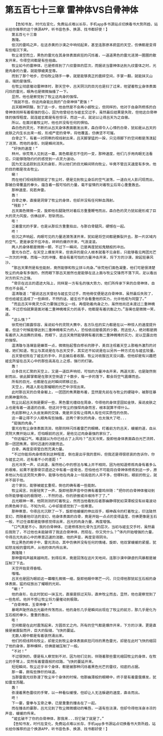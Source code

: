 # 第五百七十三章 雷神体VS白骨神体
        【告知书友，时代在变化，免费站点难以长存，手机app多书源站点切换看书大势所趋，站长给你推荐的这个换源APP，听书音色多、换源、找书都好使！】
       第五百七十三章
       轰隆。
       低沉的雷鸣之声，在这赤黄的沙漠之中响彻起来，甚至连那原本蔚蓝的天空，仿佛都是变得有些暗沉下来。
       牧尘凌空而立，黑色的雷光在其身体表面疯狂的闪烁着，一道道黑色的雷光涟漪一圈圈的散发开来，令得空间都是有些扭曲。
       牧尘如今的雷神体，已是修炼到了六纹雷体的层次，而据说当雷神体达到九纹雷体之时，光是肉身的力量，就能够媲美至尊。
       而到了那个地步，恐怕牧尘随手一拳，就是能够真正的震碎空间，手掌一翻，就能抹灭山岳，端的是强悍。
       在牧尘彻底催动雷神体时，那天空中，吕天阴沉的目光也是扫了过来，他望着牧尘身体表面闪烁的雷光，眼角也是微微抽搐了一下。
       显然，他也是察觉到了牧尘这肉身的强悍。
       “我就不信，你这肉身能比我的“白骨神体”更强！”
       吕天眼神阴翳，到了这一步，他自然是不会再小觑牧尘，但同样的，他对于自身所修炼的白骨神体同样有着极强的信心，因为他曾经也与姬玄交过手，虽然最后结果是失败，但他这白骨神体的强悍程度，就连姬玄都是有些惊讶，而这一点，就足以让得吕天为之自傲。
       所以，在面对着牧尘时，他也并没有任何的惧怕。
       森白色的灵光，不断的从吕天身体表面散发出来，森白得令人心悸的白骨，犹如是从吕天的皮肤之内生长出来一般，形成严密的骨甲，将他覆盖，仿佛坚不可摧。
       白骨之下，有着一对阴寒的视线射出来，吕天脚掌猛的一跺，只见得脚下的空间都是荡漾起了涟漪，而他的身影，则是瞬间消失。
       “好快的速度！”
       林州，徐荒等人见到这一幕，面色都是忍不住的一变，那种速度，他们几乎用肉眼无法看见，只能够隐隐约约的感觉到一点灵力波动。
       因为无法追踪到吕天的身影，所以他们的目光瞬间转向牧尘，毕竟不管吕天速度有多快，他的目的都是攻击牧尘。
       唰！
       而在他们视线刚刚锁定了牧尘时，便是见到牧尘身后的空气波荡，一道白光人影闪现而出，那被白骨覆盖的拳头，蕴含着一股可怕的力量，毫不留情的对着牧尘后背心重重轰去。
       那种速度，宛若奔雷。
       轰！
       白骨之拳，直接是洞穿了牧尘的身体，但却并没有任何鲜血溅射。
       “残影？”
       吕天面色微微一变，旋即他右腿陡然对着后方重重鞭甩而出，森白色的灵力犹如是形成了巨大的灵力风旋，仿佛战斧，怒斩而出。
       嘭！
       泛着雷光的手掌，也是从那后方重重拍出，与那白骨腿风，硬憾在一起。
       咚！
       低沉之声响起，肉眼可见的力量涟漪荡漾开来，犹如是将空间都是撕裂开去，那一片区域内的空气，更是承受不住冲击，砰砰的爆炸开来，气浪滚滚。
       两人的身体都是微微一颤，不过下一瞬间，已是再度犹如鬼魅般的冲出。
       雷光与白芒，在天空上爆发开来，但诡异的是众人根本就看不见身影，只能够看见两团光芒一次次的冲撞，而每一次的冲撞，都会有着可怕的力量冲击开来，将下方的沙漠，掀起狂暴风沙。
       “那吕天果然是有些能耐，竟然能够和牧尘拼斗肉身。”徐荒他们面色凝重，他们可是很清楚牧尘的肉身有多强的，然而眼下那吕天居然也是能够在这上面与牧尘交锋而不落下风，足以看出对方的实力之强。
       “骨宗在远古的遗迹大陆上，同样是一方有名的强大势力，他们所传承下来的白骨神体，自然也不会弱。”
       温清璇道：“据说这吕天曾经与姬玄交过手，而他倚仗便是这白骨神体，虽然最后失败了，但也给姬玄造成了一些麻烦，不然的话，姬玄也不会看重他的实力，允许他成为同盟了。”
       “而且吕天毕竟灵力实力要强过牧尘一线，再借助着肉身之力，虽然他尚还未渡过二重神魄难，不过恐怕就算是面对着二重神魄难实力的高手，他都是有着抗衡之力。”洛璃也是微微一笑，道。
       “这么强？”
       徐荒他们面露惊容，虽说如今的灵院大赛中，各方队伍的实力都是在以一种惊人的速度提升着，但这个时候能够达到二重神魄难实力的人，恐怕依旧是极其的少数，而这些人，绝对都是拥有着挤入决战赛的资格，而眼下，这吕天竟然能够拥有着抗衡二重神魄难的实力，足以显露出他的强悍。
       温清璇与洛璃皆是螓首一点，微微抬起雪白修长的脖子，美目注视着天空上那格外激烈的对碰，她们知道，牧尘与其说是在与吕天交手，其实还不如说是在以另外一种方式在与姬玄较量。
       吕天曾经败在了姬玄的手中，并且被后者收服，牧尘对收服吕天没兴趣，但他却是有兴趣把姬玄所留在吕天心中的那些高高在上之感，强行的打破。
       轰！
       众多目光汇聚的天空上，又是一道巨声响彻，可怕的力量冲击开来，两道光影，也是陡然倒射而出，彼此脚掌都是在那天空倒退了十数步，每一步的落下，都会将空气震爆而去。
       所有的目光，也都是在此时瞬间转移过去。
       天空上，两道人影在那耀眼的光芒中浮现出来。
       此时那吕天的白骨身躯上，一团团的焦黑散布着，显然是先前在与牧尘的硬碰中，被那狂暴的黑神雷所伤。
       牧尘比起吕天倒是要好一些，黑色雷光缠绕在周身，令得他的身体坚固如金铁，虽说皮肤之上也是有着一道道的白痕，但这对于牧尘的强悍肉身而言，根本就算不得什么。
       先前那种让人头皮发麻的交锋，竟是并没有让得两人有任何实质性的伤势。
       这一幕让得不少人眼角有些抽搐，这两个家伙的肉身，也太强大了吧...
       “挺强的肉身。”
       雷光在牧尘身体表面流淌，他那同样闪烁着雷芒的眼睛，盯着前方的吕天，缓缓的道，自从灵院大赛开始以来，恐怕眼前的吕天，是他见过肉身最强的家伙了。
       “你这幅口气，难道就以为你已经占了上风吗？”吕天冷笑，旋即他身体表面森白光芒流转，那一团团焦黑，顿时迅速的消散而去。
       白骨，再度变得莹白而充满力量。
       “不过你能将肉身修炼到这种程度，倒也是出乎我的意料，但我还是得很悲哀的告诉你，你与姬玄之间，还有着不小的差距！”
       吕光冷笑一声，讥讽道，虽然他心中的想法与嘴上并不相同，因为他知道修炼肉身有着多么的艰难，如果不是那骨宗遗迹之中有着一座骨池，恐怕他也不可能将白骨神体修炼到这一步，原本他以为在这灵院大赛中，能够与他在肉身上一较高低的人并不多，但哪料到，眼前的牧尘，就并不弱于他。
       这个家伙，能够被姬玄重视，倒也的确有着一些能耐。
       牧尘闻言，则是轻笑了一声，旋即他那声音中仿佛有着雷鸣伴随：“把你的白骨神体催动到你所能够催动的极限吧...不然的话，你的骄傲或许维持不了了。”
       吕光眼神一寒，他阴测测的盯着牧尘，然而当他看到后者那幽静得犹如深潭般没有丝毫波动的黑色眸子后，不知为何，心中却是感觉到了一些寒意。
       那种寒意，令得吕光沉默了一下，旋即他缓缓的伸出双手，眼神森冷的盯着牧尘，印法陡然变幻，而随着他印法的变幻，他身体表面的白骨，竟是开始一点点的变得晶莹，仿佛更像是玉石一般，不过任谁都是能够感觉得出来，吕光的肉身力量，再度增强。
       “口气真是不小，我的白骨神体，已是修炼到化骨为玉的层次，当初与姬玄交手时，虽然最后我败了，不过他也未能破得了我这白骨神体，而现在，你又凭什么？”体内开始增强的力量，令得吕光先前心中的寒意迅速的消散，他的声音，再度变得阴冷。
       牧尘黑色的眸子中，雷光流动，其中仿佛并没有任何的情绪，旋即，他双掌缓缓的紧握，犹如怒龙般的雷鸣声，从他的体内传出来。
       轰隆隆！
       那种雷鸣声越来越响亮，到得后来，竟是回荡在这片天地间，连那沙漠中肆虐的风暴都是被压制了下去。
       天空开始变得昏暗。
       嗤嗤。
       吕天也是因为眼前这一幕瞳孔微微一缩，旋即他眼中寒芒一闪，只见得他那犹如玉石般的身体表面，猛的绽放出了耀眼的光彩。
       “唰！”
       他的身形，在此时犹如一抹玉光，直接是掠过天际，直奔牧尘而去，显然，他也是察觉到了一些危机，他并不想让牧尘将力量催动到极致。
       “白骨神体，玉骨神拳！”
       暴喝声陡然自吕光最终传荡而出，他的身形几乎是瞬间出现在了牧尘的前方，那几乎是化为玉石般的拳头，重重的轰出。
       嘭！
       空间都是在此时震荡起来，方圆百丈之内，所有的空气都是爆炸开来，下方的沙漠，更是直接是被震裂而开，巨大的裂缝，飞快的蔓延。
       无数人眼中都是有着骇然涌出来。
       他们的视线转向牧尘，却是见到牧尘身体表面疯狂闪烁的黑色雷光，却是在此时飞快的缩回了他的身体，那种模样，仿佛是被压制了一般。
       “不对！”
       不过很快的，便是有人察觉到不对，因为他们见到，伴随着那些雷光缩回牧尘的身体，在牧尘的手臂上，突然有着雷霆般的纹路，飞快的蔓延开来。
       短短瞬间，牧尘近乎半个身体，都是被那种闪烁着黑色光芒的雷纹，彻底的占据。
       那一幕，颇有些狰狞的味道。
       当那雷霆光纹弥漫了牧尘半个身体的时候，他那幽潭般的眼睛中，终于是有着雷霆爆发，犹如雷龙苏醒。
       轰！
       弥漫着黑色雷纹的手臂，以一种看似缓慢，但却让人无法躲避的速度，直击而出。
       咚！
       下一霎，雷拳与玉骨之拳，已是重重的撞击在了一起。
       而在撞击的霎那，吕光见到了牧尘微微蠕动的嘴唇，一道有些淡漠，但却令得他浑身冰凉的声音，缓缓的传来。
       “姬玄破不了你的白骨神体，那我来...将它破了就是了。”
       【告知书友，时代在变化，免费站点难以长存，手机app多书源站点切换看书大势所趋，站长给你推荐的这个换源APP，听书音色多、换源、找书都好使！】